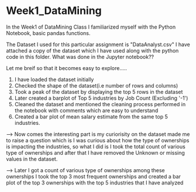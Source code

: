 # Week1_DataMining
In the Week1 of DataMining Class I familiarized myself with the Python Notebook, basic pandas functions.

The Dataset I used for this particular assignment is "DataAnalyst.csv" I have attached a copy of the dataset which I have used along with the python code in this folder.
What was done in the Jupyter notebook??
 
Let me breif so that it becomes easy to explore..... 
1. I have loaded the dataset initially
2. Checked the shape of the dataset(i.e number of rows and columns)
3. Took a peak of the dataset by displaying the top 5 rows in the dataset
4. Later created a barplot of Top 5 industries by Job Count (Excluding '-1')
5. Cleaned the dataset and mentioned the cleaning process performed in the notebook with comments which are easy to understand
6. Created a bar plot of mean salary estimate from the same top 5 industries.

--> Now comes the interesting part is my curiorisity on the dataset made me to raise a question which is I was curious about how the type of ownerships is impacting the industries, so what I did is I took the total count of various type of ownerships and after that I have removed the Unknown or missing values in the dataset.
    
--> Later I got a count of various type of ownerships among these ownerships I took the top 3 most frequent ownerships and created a bar plot of the top 3 ownerships with the top 5 industries that I have analyzed

